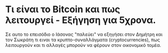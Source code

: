 # Τι είναι το Bitcoin και πως λειτουργεί - Εξήγηση για 5χρονα.

Σε αυτο το επεισόδιο ο Ιάσονας "παλεύει" να εξηγήσει στον Δημήτρη και τον Σωκράτη τι ειναι τα κρυπτο-συναλλάγματα
(cryptocurrencies), πως λειτουργούν και τι αλλαγές μπορούν να φέρουν στον οικονομικό τομέα.
